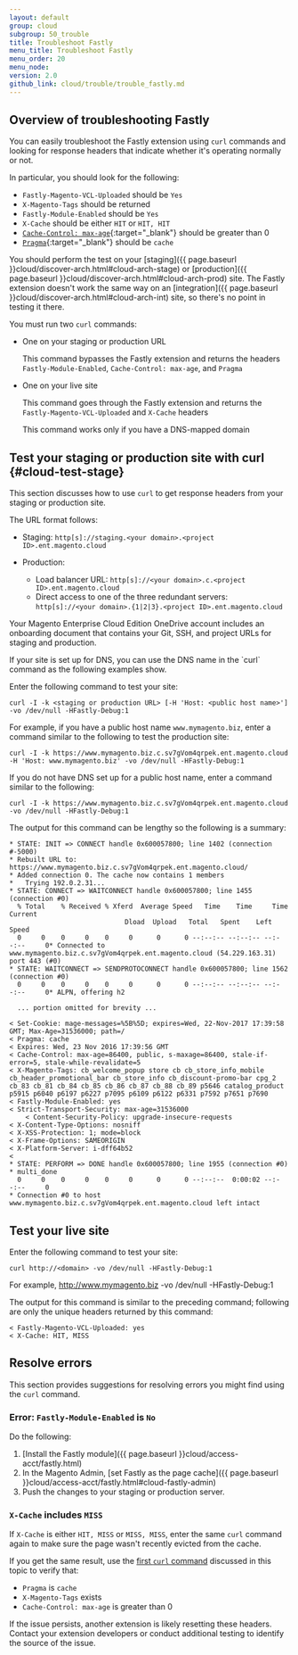 ```yaml
---
layout: default
group: cloud
subgroup: 50_trouble
title: Troubleshoot Fastly
menu_title: Troubleshoot Fastly
menu_order: 20
menu_node: 
version: 2.0
github_link: cloud/trouble/trouble_fastly.md
---
```


## Overview of troubleshooting Fastly
You can easily troubleshoot the Fastly extension using `curl` commands and looking for response headers that indicate whether it's operating normally or not.

In particular, you should look for the following:

*	`Fastly-Magento-VCL-Uploaded` should be `Yes`
*	`X-Magento-Tags` should be returned
*	`Fastly-Module-Enabled` should be `Yes`
*	`X-Cache` should be either `HIT` or `HIT, HIT` 
*	[`Cache-Control: max-age`](https://www.w3.org/Protocols/rfc2616/rfc2616-sec14.html#sec14.9){:target="_blank"} should be greater than 0
*	[`Pragma`](https://www.w3.org/Protocols/rfc2616/rfc2616-sec14.html#sec14.32){:target="_blank"} should be `cache`

You should perform the test on your [staging]({{ page.baseurl }}cloud/discover-arch.html#cloud-arch-stage) or [production]({{ page.baseurl }}cloud/discover-arch.html#cloud-arch-prod) site. The Fastly extension doesn't work the same way on an [integration]({{ page.baseurl }}cloud/discover-arch.html#cloud-arch-int) site, so there's no point in testing it there.

You must run two `curl` commands:

*	One on your staging or production URL

	This command bypasses the Fastly extension and returns the headers `Fastly-Module-Enabled`, `Cache-Control: max-age`, and `Pragma`
*	One on your live site

	This command goes through the Fastly extension and returns the `Fastly-Magento-VCL-Uploaded` and `X-Cache` headers

	This command works only if you have a DNS-mapped domain

## Test your staging or production site with curl {#cloud-test-stage}
This section discusses how to use `curl` to get response headers from your staging or production site. 

The URL format follows:

*	Staging: `http[s]://staging.<your domain>.<project ID>.ent.magento.cloud`
*	Production: 

	*	Load balancer URL: `http[s]://<your domain>.c.<project ID>.ent.magento.cloud`
	*	Direct access to one of the three redundant servers: `http[s]://<your domain>.{1|2|3}.<project ID>.ent.magento.cloud`

Your Magento Enterprise Cloud Edition OneDrive account includes an onboarding document that contains your Git, SSH, and project URLs for staging and production.

<div class="bs-callout bs-callout-info" id="info" markdown="1">
  If your site is set up for DNS, you can use the DNS name in the `curl` command as the following examples show.
</div>

Enter the following command to test your site:

	curl -I -k <staging or production URL> [-H 'Host: <public host name>'] -vo /dev/null -HFastly-Debug:1

For example, if you have a public host name `www.mymagento.biz`, enter a command similar to the following to test the production site:

	curl -I -k https://www.mymagento.biz.c.sv7gVom4qrpek.ent.magento.cloud -H 'Host: www.mymagento.biz' -vo /dev/null -HFastly-Debug:1

If you do not have DNS set up for a public host name, enter a command similar to the following:

	curl -I -k https://www.mymagento.biz.c.sv7gVom4qrpek.ent.magento.cloud -vo /dev/null -HFastly-Debug:1

The output for this command can be lengthy so the following is a summary:

	* STATE: INIT => CONNECT handle 0x600057800; line 1402 (connection #-5000)
	* Rebuilt URL to: https://www.mymagento.biz.c.sv7gVom4qrpek.ent.magento.cloud/
	* Added connection 0. The cache now contains 1 members
	*   Trying 192.0.2.31...
	* STATE: CONNECT => WAITCONNECT handle 0x600057800; line 1455 (connection #0)
	  % Total    % Received % Xferd  Average Speed   Time    Time     Time  Current
                                 Dload  Upload   Total   Spent    Left  Speed
	  0     0    0     0    0     0      0      0 --:--:-- --:--:-- --:--:--     0* Connected to www.mymagento.biz.c.sv7gVom4qrpek.ent.magento.cloud (54.229.163.31) port 443 (#0)
	* STATE: WAITCONNECT => SENDPROTOCONNECT handle 0x600057800; line 1562 (connection #0)
	  0     0    0     0    0     0      0      0 --:--:-- --:--:-- --:--:--     0* ALPN, offering h2

	  ... portion omitted for brevity ...

	< Set-Cookie: mage-messages=%5B%5D; expires=Wed, 22-Nov-2017 17:39:58 GMT; Max-Age=31536000; path=/
	< Pragma: cache
	< Expires: Wed, 23 Nov 2016 17:39:56 GMT
	< Cache-Control: max-age=86400, public, s-maxage=86400, stale-if-error=5, stale-while-revalidate=5
	< X-Magento-Tags: cb_welcome_popup store cb cb_store_info_mobile cb_header_promotional_bar cb_store_info cb_discount-promo-bar cpg_2 cb_83 cb_81 cb_84 cb_85 cb_86 cb_87 cb_88 cb_89 p5646 catalog_product p5915 p6040 p6197 p6227 p7095 p6109 p6122 p6331 p7592 p7651 p7690
	< Fastly-Module-Enabled: yes
	< Strict-Transport-Security: max-age=31536000
		< Content-Security-Policy: upgrade-insecure-requests
	< X-Content-Type-Options: nosniff
	< X-XSS-Protection: 1; mode=block
	< X-Frame-Options: SAMEORIGIN
	< X-Platform-Server: i-dff64b52
	<
	* STATE: PERFORM => DONE handle 0x600057800; line 1955 (connection #0)
	* multi_done
	  0     0    0     0    0     0      0      0 --:--:--  0:00:02 --:--:--     0
	* Connection #0 to host www.mymagento.biz.c.sv7gVom4qrpek.ent.magento.cloud left intact

## Test your live site
Enter the following command to test your site:

	curl http://<domain> -vo /dev/null -HFastly-Debug:1

For example, http://www.mymagento.biz -vo /dev/null -HFastly-Debug:1

The output for this command is similar to the preceding command; following are only the unique headers returned by this command:

	< Fastly-Magento-VCL-Uploaded: yes
	< X-Cache: HIT, MISS

## Resolve errors
This section provides suggestions for resolving errors you might find using the `curl` command.

### Error: `Fastly-Module-Enabled` is `No`
Do the following:

1.	[Install the Fastly module]({{ page.baseurl }}cloud/access-acct/fastly.html)
2.	In the Magento Admin, [set Fastly as the page cache]({{ page.baseurl }}cloud/access-acct/fastly.html#cloud-fastly-admin)
3.	Push the changes to your staging or production server.

### `X-Cache` includes `MISS`
If `X-Cache` is either `HIT, MISS` or `MISS, MISS`, enter the same `curl` command again to make sure the page wasn't recently evicted from the cache.

If you get the same result, use the [first `curl` command](#cloud-test-stage) discussed in this topic to verify that:

*	`Pragma` is `cache`
*	`X-Magento-Tags` exists
*	`Cache-Control: max-age` is greater than 0

If the issue persists, another extension is likely resetting these headers. Contact your extension developers or conduct additional testing to identify the source of the issue.

